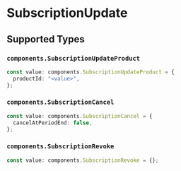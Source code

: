 # SubscriptionUpdate


## Supported Types

### `components.SubscriptionUpdateProduct`

```typescript
const value: components.SubscriptionUpdateProduct = {
  productId: "<value>",
};
```

### `components.SubscriptionCancel`

```typescript
const value: components.SubscriptionCancel = {
  cancelAtPeriodEnd: false,
};
```

### `components.SubscriptionRevoke`

```typescript
const value: components.SubscriptionRevoke = {};
```

